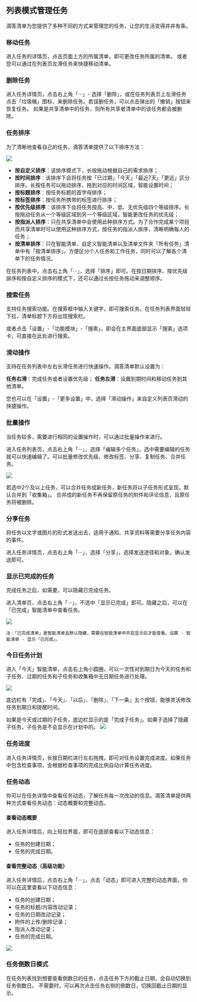 ## 列表模式管理任务

滴答清单为您提供了多种不同的方式来管理您的任务，让您的生活变得井井有条。


### 移动任务

进入任务的详情页，点击页面上方的所属清单，即可更改任务所属的清单。 或者您可以通过在列表页左滑任务来快捷移动清单。


### 删除任务

进入任务详情页，点击右上角「···」- 选择「删除」，或在任务列表页上左滑任务点击「垃圾桶」图标，来删除任务。若误删任务，可以点击弹出的「撤销」按钮来恢复任务。 如果是共享清单中的任务，则所有共享者清单中的该任务都会被删除。

### 任务排序

为了清晰地查看自己的任务，滴答清单提供了以下排序方法：

![](../../images/ios/47.png)


* **按自定义排序**：该排序模式下，长按拖动根据自己的需求排序；
* **按时间排序**：该排序下会将任务按「已过期」「今天」「最近7天」「更远」区分排序。长按任务可以拖动排序，拖到对应的时间区域，智能设置时间；
* **按标题排序**：按任务标题的首字母排序；
* **按标签排序**：按任务所携带的标签进行排序；
* **按优先级排序**：该排序下会将任务按高、中、低、无优先级四个等级排序。长按拖动任务从一个等级区域到另一个等级区域，智能更改任务的优先级；
* **按指派人排序**：只在共享清单中会使用此种排序方式。为了合作完成某个项目而共享清单时可以使用这种排序方式，按任务的指派人排序，清晰明确每人的任务；
* **按清单排序**：只在智能清单、自定义智能清单以及清单文件夹「所有任务」清单中有「按清单排序」。方便区分个人任务和工作任务，同时可以了解各个清单下的任务情况。

在任务列表中，点击右上角「···」，选择「排序」即可。在按日期排序、按优先级排序和按自定义排序的模式下，还可以通过长按任务拖动来调整顺序。


### 搜索任务

支持任务搜索功能。在搜索框中输入关键字，即可搜索任务。在任务列表界面轻轻下拉，清单标题下方将出现搜索栏。

或者点击「设置」-「功能模块」-「搜索」，即会在主界面底部显示「搜索」选项卡，可直接在此处进行搜索。


### 滑动操作

支持在任务列表中左右长滑任务进行快速操作。滴答清单默认设置为：

**任务右滑**：完成任务或者设置优先级；
**任务左滑**：设置到期时间和移动任务到其他清单。

您也可以在「设置」-「更多设置」中，选择「滑动操作」来自定义列表页滑动的快捷操作。



### 批量操作

当任务较多，需要进行相同的设置操作时，可以通过批量操作来进行。 

进入任务列表页，点击右上角「···」，选择「编辑多个任务」，选中需要编辑的任务就可以快速编辑了。可以批量修改优先级、修改标签、分享、复制任务、合并任务。 

![](../../images/ios/80.png)


若选中2个及以上任务，可以合并任务成新任务，新任务将以子任务形式呈现，默认合并到「收集箱」。 合并成的新任务不再保留原任务的附件和评论信息，且原任务将被删除。

### 分享任务

将任务以文字或图片的形式发送出去，适用于通知、共享资料等需要分享任务内容的事件。

进入任务详情页，点击右上角「···」，选择「分享」，选择发送途径和对象，确认发送即可。

### 显示已完成的任务

完成任务之后，如需要，可以隐藏已完成任务。

进入清单页，点击右上角「···」，不选中「显示已完成」即可。隐藏之后，可以在「已完成」智能清单中查看任务。

![](../../images/ios/90.png)

`注：「已完成清单」是智能清单且默认隐藏，需要在智能清单中开启显示后才能查看。设置 - 智能清单 - 显示「已完成」。`


### 今日任务计划

进入「今天」智能清单，点击右上角小圆圈，可以一次性对到期日为今天的任务和子任务、过期的任务和子任务和收集箱中无日期任务进行处理。

![](../../images/ios/89.png)

底边栏有「完成」、「今天」、「以后」、「删除」、「下一条」五个按钮，能够灵活修改任务到期日和提醒时间。 

如果是今天或过期的子任务，底边栏显示的是「完成子任务」。如果子选择了隐藏子任务，子任务是不会显示在计划中的。
![](../../images/ios/51.png)

### 任务进度

进入任务详情页，长按日期栏进行左右拖拽，即可对任务设置完成进度。如果任务中包含检查事项，会根据检查事项的完成比例自动计算任务进度。

### 任务动态

你可以在任务详情中查看任务动态，了解任务每一次改动的信息。滴答清单提供两种方式查看任务动态：动态概要和完整动态。


#### 查看动态概要

进入任务详情后，向上轻拉界面，即可在底部查看以下动态信息：

* 任务的创建日期；
* 任务的完成日期。


#### 查看完整动态（高级功能）

进入任务详情后，点击右上角「···」，点击「动态」即可进入完整的动态界面，你可以在这里查看以下动态信息：

* 任务的创建日期；
* 任务的标题/内容改动记录；
* 任务的日期改动记录；
* 附件的上传/删除记录；
* 指派人改动记录；
* 任务的完成日期。

![](../../images/ios/52.png)

### 任务倒数日模式

在任务列表找到想要查看倒数日的任务，点击任务下方的截止日期，会自动切换到任务倒数日。 不需要时，可以再次点击任务右侧的倒数日，切换回截止日期的显示。


